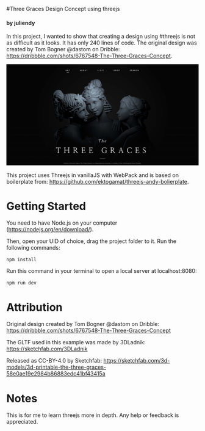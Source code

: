 #Three Graces Design Concept using threejs
<h4>by juliendy</h4>

In this project, I wanted to show that creating a design using #threejs is not as difficult as it looks. It has only 240 lines of code. The original design was created by Tom Bogner @dastom on Dribble: https://dribbble.com/shots/6767548-The-Three-Graces-Concept.

<img  widht="100%" height="auto" src="static/textures/imageSocial.jpg">

This project uses Threejs in vanillaJS with WebPack and is based on boilerplate from: https://github.com/ektogamat/threejs-andy-bolierplate.

# Getting Started
You need to have Node.js on your computer (https://nodejs.org/en/download/).

Then, open your UID of choice, drag the project folder to it. Run the following commands:
```
npm install
```

Run this command in your terminal to open a local server at localhost:8080:
```
npm run dev
```

# Attribution
Original design created by Tom Bogner @dastom on Dribble: https://dribbble.com/shots/6767548-The-Three-Graces-Concept

The GLTF used in this example was made by 3DLadnik: https://sketchfab.com/3DLadnik

Released as CC-BY-4.0 by Sketchfab: https://sketchfab.com/3d-models/3d-printable-the-three-graces-58e0ae19e2984b86883edc41bf43415a

# Notes
This is for me to learn threejs more in depth. Any help or feedback is appreciated.
